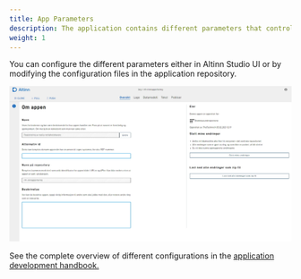 ```yaml
---
title: App Parameters
description: The application contains different parameters that control the behavior.
weight: 1
---
```


You can configure the different parameters either in Altinn Studio UI or by modifying the configuration files in the application repository.

![Config](config.jpg)

See the complete overview of different configurations in the [application development handbook.](../../../../../../app/development/configuration/)
